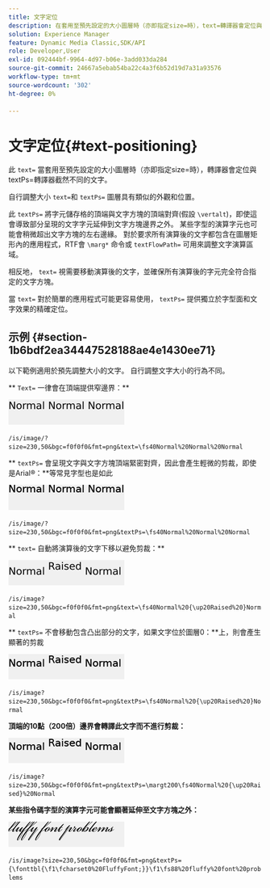 ```yaml
---
title: 文字定位
description: 在套用至預先設定的大小圖層時（亦即指定size=時），text=轉譯器會定位與textPs=轉譯器截然不同的文字。
solution: Experience Manager
feature: Dynamic Media Classic,SDK/API
role: Developer,User
exl-id: 092444bf-9964-4d97-b06e-3add033da284
source-git-commit: 24667a5ebab54ba22c4a3f6b52d19d7a31a93576
workflow-type: tm+mt
source-wordcount: '302'
ht-degree: 0%

---
```


# 文字定位{#text-positioning}

此 `text=` 當套用至預先設定的大小圖層時（亦即指定size=時），轉譯器會定位與textPs=轉譯器截然不同的文字。

自行調整大小 `text=`和 `textPs=` 圖層具有類似的外觀和位置。

此 `textPs=` 將字元儲存格的頂端與文字方塊的頂端對齊(假設 `\vertalt`)，即使這會導致部分呈現的文字字元延伸到文字方塊邊界之外。 某些字型的演算字元也可能會稍微超出文字方塊的左右邊緣。 對於要求所有演算後的文字都包含在圖層矩形內的應用程式，RTF會 `\marg*` 命令或 `textFlowPath=` 可用來調整文字演算區域。

相反地， `text=` 視需要移動演算後的文字，並確保所有演算後的字元完全符合指定的文字方塊。

當 `text=` 對於簡單的應用程式可能更容易使用， `textPs=` 提供獨立於字型面和文字效果的精確定位。

## 示例 {#section-1b6bdf2ea34447528188ae4e1430ee71}

以下範例適用於預先調整大小的文字。 自行調整文字大小的行為不同。

** `Text=` 一律會在頂端提供窄邊界：**

![文字定位範例一個影像](assets/tp01.png)

`/is/image/?size=230,50&bgc=f0f0f0&fmt=png&text=\fs40Normal%20Normal%20Normal`

** `textPs=` 會呈現文字與文字方塊頂端緊密對齊，因此會產生輕微的剪裁，即使是Arial®：**等常見字型也是如此

![文字定位範例二影像](assets/tp02.png)

`/is/image/?size=230,50&bgc=f0f0f0&fmt=png&textPs=\fs40Normal%20Normal%20Normal`

** `text=` 自動將演算後的文字下移以避免剪裁：**

![文字定位範例三影像](assets/tp03.png)

`/is/image?size=230,50&bgc=f0f0f0&fmt=png&text=\fs40Normal%20{\up20Raised%20}Normal`

** `textPs=` 不會移動包含凸出部分的文字，如果文字位於圖層0：**上，則會產生顯著的剪裁

![文字定位範例四影像](assets/tp04.png)

`/is/image?size=230,50&bgc=f0f0f0&fmt=png&textPs=\fs40Normal%20{\up20Raised%20}Normal`

**頂端的10點（200倍）邊界會轉譯此文字而不進行剪裁：**

![文字定位範例五影像](assets/tp05.png)

`/is/image?size=230,50&bgc=f0f0f0&fmt=png&textPs=\margt200\fs40Normal%20{\up20Raised}%20Normal`

**某些指令碼字型的演算字元可能會顯著延伸至文字方塊之外：**

![文字定位範例六影像](assets/tp06.png)

`/is/image?size=230,50&bgc=f0f0f0&fmt=png&textPs={\fonttbl{\f1\fcharset0%20FluffyFont;}}\f1\fs88%20fluffy%20font%20problems`
